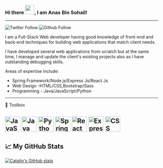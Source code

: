 ### Hi there <img src="https://raw.githubusercontent.com/MartinHeinz/MartinHeinz/master/wave.gif" width="30px">, I am Anas Bin Sohail!
---

![Twitter Follow](https://img.shields.io/twitter/follow/anasbinsohail?style=social)
![Github Follow](https://img.shields.io/github/followers/thebinsohail?style=social)


I am a Full-Stack Web developer having good knowledge of front-end and back-end techniques for building web applications that match client needs.

I have developed several web applications from scratch but at the same time, I manage and update the client's existing projects also as I have outstanding debugging skills.

Areas of expertise include:
- Spring Framework/Node js/Express Js/React Js
- Web Design -HTML/CSS,Bootstrap/Sass
- Programming - Java/JavaScript/Python


---

🧰 Toolbox

<img src="https://cdn.worldvectorlogo.com/logos/javascript.svg" alt="JavaScript Logo" width="50" height="50"/> <img src="https://cdn.worldvectorlogo.com/logos/java.svg" alt="Java Logo" width="50" height="50"/> <img src="https://cdn.worldvectorlogo.com/logos/python-5.svg" alt="Python Logo" width="50" height="50"/>
<img src="https://cdn.worldvectorlogo.com/logos/spring-3.svg" alt="Spring Logo" width="50" height="50"/> <img src="https://cdn.worldvectorlogo.com/logos/react-1.svg" alt="React Logo" width="50" height="50"/> 
<img src="https://cdn.worldvectorlogo.com/logos/express-109.svg" alt="Express Logo" width="50" height="50"/> 
<img src="https://cdn.worldvectorlogo.com/logos/css3.svg" alt="CSS Logo" width="50" height="50"/> 
---

## &#x1f4c8; My GitHub Stats

[![Catalin's GitHub stats](https://github-readme-stats.vercel.app/api?username=thebinsohail&theme=radical)](https://github.com/anuraghazra/github-readme-stats)
